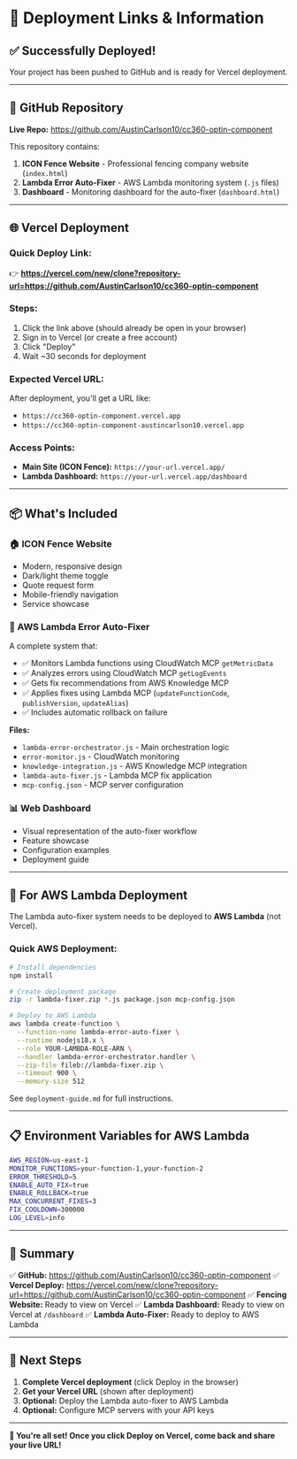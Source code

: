 # 🚀 Deployment Links & Information

## ✅ Successfully Deployed!

Your project has been pushed to GitHub and is ready for Vercel deployment.

---

## 📍 **GitHub Repository**

**Live Repo:** https://github.com/AustinCarlson10/cc360-optin-component

This repository contains:
1. **ICON Fence Website** - Professional fencing company website (`index.html`)
2. **Lambda Error Auto-Fixer** - AWS Lambda monitoring system (`.js` files)
3. **Dashboard** - Monitoring dashboard for the auto-fixer (`dashboard.html`)

---

## 🌐 **Vercel Deployment**

### Quick Deploy Link:
👉 **https://vercel.com/new/clone?repository-url=https://github.com/AustinCarlson10/cc360-optin-component**

### Steps:
1. Click the link above (should already be open in your browser)
2. Sign in to Vercel (or create a free account)
3. Click "Deploy"
4. Wait ~30 seconds for deployment

### Expected Vercel URL:
After deployment, you'll get a URL like:
- `https://cc360-optin-component.vercel.app` 
- `https://cc360-optin-component-austincarlson10.vercel.app`

### Access Points:
- **Main Site (ICON Fence):** `https://your-url.vercel.app/`
- **Lambda Dashboard:** `https://your-url.vercel.app/dashboard`

---

## 📦 **What's Included**

### 🏠 ICON Fence Website
- Modern, responsive design
- Dark/light theme toggle
- Quote request form
- Mobile-friendly navigation
- Service showcase

### 🤖 AWS Lambda Error Auto-Fixer
A complete system that:
- ✅ Monitors Lambda functions using CloudWatch MCP `getMetricData`
- ✅ Analyzes errors using CloudWatch MCP `getLogEvents`
- ✅ Gets fix recommendations from AWS Knowledge MCP
- ✅ Applies fixes using Lambda MCP (`updateFunctionCode`, `publishVersion`, `updateAlias`)
- ✅ Includes automatic rollback on failure

**Files:**
- `lambda-error-orchestrator.js` - Main orchestration logic
- `error-monitor.js` - CloudWatch monitoring
- `knowledge-integration.js` - AWS Knowledge MCP integration
- `lambda-auto-fixer.js` - Lambda MCP fix application
- `mcp-config.json` - MCP server configuration

### 📊 Web Dashboard
- Visual representation of the auto-fixer workflow
- Feature showcase
- Configuration examples
- Deployment guide

---

## 🔧 **For AWS Lambda Deployment**

The Lambda auto-fixer system needs to be deployed to **AWS Lambda** (not Vercel).

### Quick AWS Deployment:

```bash
# Install dependencies
npm install

# Create deployment package
zip -r lambda-fixer.zip *.js package.json mcp-config.json

# Deploy to AWS Lambda
aws lambda create-function \
  --function-name lambda-error-auto-fixer \
  --runtime nodejs18.x \
  --role YOUR-LAMBDA-ROLE-ARN \
  --handler lambda-error-orchestrator.handler \
  --zip-file fileb://lambda-fixer.zip \
  --timeout 900 \
  --memory-size 512
```

See `deployment-guide.md` for full instructions.

---

## 📋 **Environment Variables for AWS Lambda**

```bash
AWS_REGION=us-east-1
MONITOR_FUNCTIONS=your-function-1,your-function-2
ERROR_THRESHOLD=5
ENABLE_AUTO_FIX=true
ENABLE_ROLLBACK=true
MAX_CONCURRENT_FIXES=3
FIX_COOLDOWN=300000
LOG_LEVEL=info
```

---

## 🎯 **Summary**

✅ **GitHub:** https://github.com/AustinCarlson10/cc360-optin-component
✅ **Vercel Deploy:** https://vercel.com/new/clone?repository-url=https://github.com/AustinCarlson10/cc360-optin-component
✅ **Fencing Website:** Ready to view on Vercel
✅ **Lambda Dashboard:** Ready to view on Vercel at `/dashboard`
✅ **Lambda Auto-Fixer:** Ready to deploy to AWS Lambda

---

## 🚀 **Next Steps**

1. **Complete Vercel deployment** (click Deploy in the browser)
2. **Get your Vercel URL** (shown after deployment)
3. **Optional:** Deploy the Lambda auto-fixer to AWS Lambda
4. **Optional:** Configure MCP servers with your API keys

---

**🎉 You're all set! Once you click Deploy on Vercel, come back and share your live URL!**
